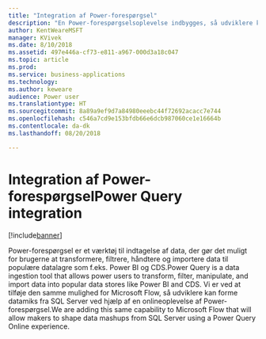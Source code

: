 ```yaml
---
title: "Integration af Power-forespørgsel"
description: "En Power-forespørgselsoplevelse indbygges, så udviklere kan forme datamiks fra SQL Server."
author: KentWeareMSFT
manager: KVivek
ms.date: 8/10/2018
ms.assetid: 497e446a-cf73-e811-a967-000d3a18c047
ms.topic: article
ms.prod: 
ms.service: business-applications
ms.technology: 
ms.author: keweare
audience: Power user
ms.translationtype: HT
ms.sourcegitcommit: 8a89a9ef9d7a84980eeebc44f72692acacc7e744
ms.openlocfilehash: c546a7cd9e153bfdb66e6dcb987060ce1e16664b
ms.contentlocale: da-dk
ms.lasthandoff: 08/20/2018

---
```

# <a name="power-query-integration"></a><span data-ttu-id="5de56-103">Integration af Power-forespørgsel</span><span class="sxs-lookup"><span data-stu-id="5de56-103">Power Query integration</span></span>


[!include[banner](../../includes/banner.md)]

<span data-ttu-id="5de56-104">Power-forespørgsel er et værktøj til indtagelse af data, der gør det muligt for brugerne at transformere, filtrere, håndtere og importere data til populære datalagre som f.eks. Power BI og CDS.</span><span class="sxs-lookup"><span data-stu-id="5de56-104">Power Query is a data ingestion tool that allows power users to transform, filter, manipulate, and import data into popular data stores like Power BI and CDS.</span></span> <span data-ttu-id="5de56-105">Vi er ved at tilføje den samme mulighed for Microsoft Flow, så udviklere kan forme datamiks fra SQL Server ved hjælp af en onlineoplevelse af Power-forespørgsel.</span><span class="sxs-lookup"><span data-stu-id="5de56-105">We are adding this same capability to Microsoft Flow that will allow makers to shape data mashups from SQL Server using a Power Query Online experience.</span></span>


